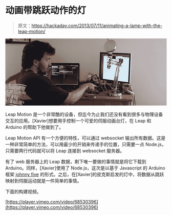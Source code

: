 # 动画带跳跃动作的灯

> 原文：<https://hackaday.com/2013/07/11/animating-a-lamp-with-the-leap-motion/>

![leap](img/8967e2ca9acd326611b90c3780186dca.png)

Leap Motion 是一个非常酷的设备，但迄今为止我们还没有看到很多与物理设备交互的应用。[Xavier]想要用手控制一个可爱的伺服动画台灯，在 Leap 和 Arduino 的帮助下他做到了。

Leap Motion API 有一个方便的特性，可以通过 websocket 输出所有数据。这是一种非常简单的方法，可以用最少的开销来传递手的位置，只需要一点 Node.js，只需要两行代码就可以将 Leap 连接到 websocket 服务器。

有了 web 服务器上的 Leap 数据，剩下唯一要做的事情就是将它下载到 Arduino。同样，[Xavier]使用了 Node.js，这次是以基于 Javascript 的 Arduino 框架 [johnny five](https://github.com/rwldrn/johnny-five) 的形式。之后，在[Xavier]的皮克斯启发的灯中，将数据从跳跃映射到伺服运动就是一件简单的事情。

下面的构建视频。

[https://player.vimeo.com/video/68530396](https://player.vimeo.com/video/68530396)